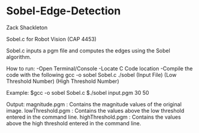 # Sobel-Edge-Detection

Zack Shackleton

Sobel.c for Robot Vision (CAP 4453)

Sobel.c inputs a pgm file and computes the edges using the Sobel algorithm. 


How to run:
-Open Terminal/Console
-Locate C Code location 
-Compile the code with the following
    gcc -o sobel Sobel.c
    ./sobel (Input File) (Low Threshold Number) (High Threshold Number)

Example:
    $gcc -o sobel Sobel.c
    $./sobel input.pgm 30 50

Output: 
    magnitude.pgm : Contains the magnitude values of the original image.
    lowThreshold.pgm : Contains the values above the low threshold entered in the command line.
    highThreshold.pgm :  Contains the values above the high threshold entered in the command line.